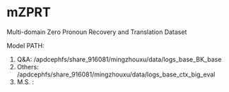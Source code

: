 # mZPRT
Multi-domain Zero Pronoun Recovery and Translation Dataset

Model PATH:
1. Q&A:  /apdcephfs/share_916081/mingzhouxu/data/logs_base_BK_base
2. Others:  /apdcephfs/share_916081/mingzhouxu/data/logs_base_ctx_big_eval
3. M.S. :


